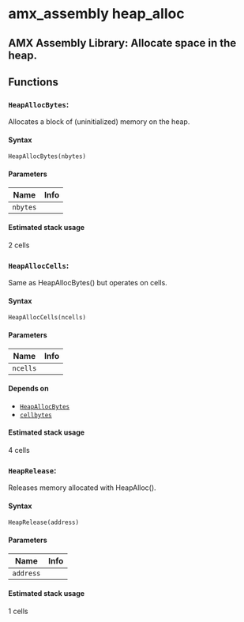 amx_assembly heap_alloc
==========================================
AMX Assembly Library: Allocate space in the heap.
------------------------------------------



## Functions


### `HeapAllocBytes`:

Allocates a block of (uninitialized) memory on the heap.



#### Syntax


```pawn
HeapAllocBytes(nbytes)
```


#### Parameters


| 	**Name**	 | 	**Info**	 |
|	---	|	---	|
| 	`nbytes`	 | 		 |

#### Estimated stack usage
2 cells



### `HeapAllocCells`:

Same as HeapAllocBytes() but operates on cells.



#### Syntax


```pawn
HeapAllocCells(ncells)
```


#### Parameters


| 	**Name**	 | 	**Info**	 |
|	---	|	---	|
| 	`ncells`	 | 		 |

#### Depends on
* [`HeapAllocBytes`](#HeapAllocBytes)
* [`cellbytes`](#cellbytes)
#### Estimated stack usage
4 cells



### `HeapRelease`:

Releases memory allocated with HeapAlloc().



#### Syntax


```pawn
HeapRelease(address)
```


#### Parameters


| 	**Name**	 | 	**Info**	 |
|	---	|	---	|
| 	`address`	 | 		 |

#### Estimated stack usage
1 cells

